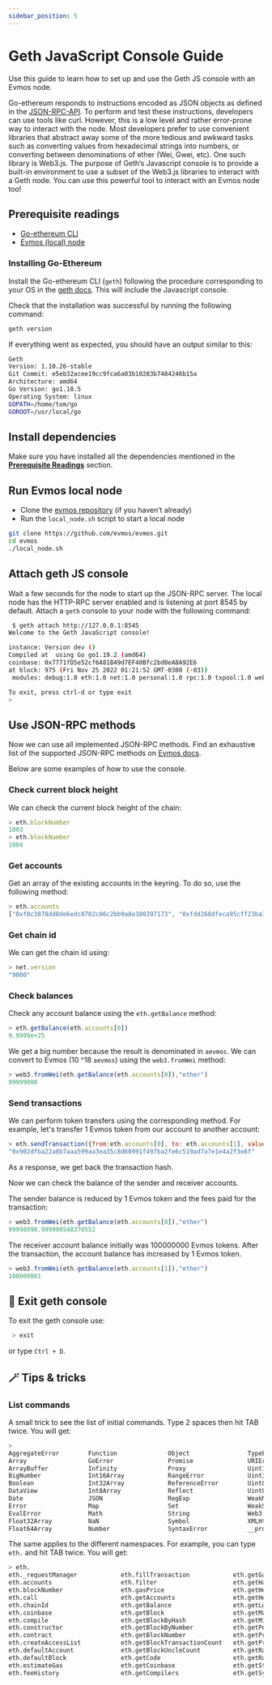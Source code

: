 ```yaml
---
sidebar_position: 5
---
```


# Geth JavaScript Console Guide

Use this guide to learn how to set up and use the Geth JS console with an Evmos node.

Go-ethereum responds to instructions encoded as JSON objects as defined in the [JSON-RPC-API](https://geth.ethereum.org/docs/rpc/server).
To perform and test these instructions, developers can use tools like curl.
However, this is a low level and rather error-prone way to interact with the node.
Most developers prefer to use convenient libraries that abstract away some of the more tedious and awkward tasks such as converting values from hexadecimal strings into numbers, or converting between denominations of ether (Wei, Gwei, etc).
One such library is Web3.js.
The purpose of Geth’s Javascript console is to provide a built-in environment to use a subset of the Web3.js libraries to interact with a Geth node.
You can use this powerful tool to interact with an Evmos node too!

## Prerequisite readings

- [Go-ethereum CLI](https://geth.ethereum.org/docs/interface/javascript-console)
- [Evmos (local) node](https://docs.evmos.org/protocol/evmos-cli/single-node/)

### Installing Go-Ethereum

Install the Go-ethereum CLI (`geth`) following the procedure corresponding to your OS in the [geth docs](https://geth.ethereum.org/docs/install-and-build/installing-geth). This will include the Javascript console.

Check that the installation was successful by running the following command:

```bash
geth version
```

If everything went as expected, you should have an output similar to this:

```bash
Geth
Version: 1.10.26-stable
Git Commit: e5eb32acee19cc9fca6a03b10283b7484246b15a
Architecture: amd64
Go Version: go1.18.5
Operating System: linux
GOPATH=/home/tom/go
GOROOT=/usr/local/go
```

## Install dependencies

Make sure you have installed all the dependencies mentioned in the **[Prerequisite Readings](#prerequisite-readings)** section.

## Run Evmos local node

- Clone the [evmos repository](https://github.com/evmos/evmos) (if you haven’t already)
- Run the `local_node.sh` script to start a local node

```bash
git clone https://github.com/evmos/evmos.git
cd evmos
./local_node.sh
```

## Attach geth JS console

Wait a few seconds for the node to start up the JSON-RPC server. The local node has the HTTP-RPC server enabled and is listening at port 8545 by default. Attach a `geth` console to your node with the following command:

```bash
 $ geth attach http://127.0.0.1:8545
Welcome to the Geth JavaScript console!

instance: Version dev ()
Compiled at  using Go go1.19.2 (amd64)
coinbase: 0x7771fD5e52cf6A81B49d7EF40Bfc2bd0eA8A92E6
at block: 975 (Fri Nov 25 2022 01:21:52 GMT-0300 (-03))
 modules: debug:1.0 eth:1.0 net:1.0 personal:1.0 rpc:1.0 txpool:1.0 web3:1.0

To exit, press ctrl-d or type exit
> 
```

## Use JSON-RPC methods

Now we can use all implemented JSON-RPC methods. Find an exhaustive list of the supported JSON-RPC methods on [Evmos docs](https://docs.evmos.org/develop/api/ethereum-json-rpc/methods).

Below are some examples of how to use the console.

### Check current block height

We can check the current block height of the chain:

```javascript
> eth.blockNumber
1003
> eth.blockNumber
1004
```

### Get accounts

Get an array of the existing accounts in the keyring. To do so, use the following method:

```javascript
> eth.accounts
["0xf0c3878dd8de6edc0702c06c2bb9a8e380397173", "0xfdd268dfeca95cff23ba385dec161defea031682", "0x35ab07f08f9af9166e9225b3407ad5e63756a084", "0x6a36c1efef7dd58981b3999217cdb3ae720cf330"]
```

### Get chain id

We can get the chain id using:

```javascript
> net.version
"9000"
```

### Check balances

Check any account balance using the `eth.getBalance` method:

```javascript
> eth.getBalance(eth.accounts[0])
9.9999e+25
```

We get a big number because the result is denominated in `aevmos`. We can convert to Evmos (10 ^18 `aevmos`) using the `web3.fromWei` method:

```javascript
> web3.fromWei(eth.getBalance(eth.accounts[0]),"ether")
99999000
```

### Send transactions

We can perform token transfers using the corresponding method. For example, let's transfer 1 Evmos token from our account to another account:

```javascript
> eth.sendTransaction({from:eth.accounts[0], to: eth.accounts[1], value: web3.toWei(1, "ether")})
"0x902dfba22a8b7aaa599aa3ea35c8d60991f497ba2fe6c519ad7a7e1e4a2f3e8f"
```

As a response, we get back the transaction hash.

Now we can check the balance of the sender and receiver accounts.

The sender balance is reduced by 1 Evmos token and the fees paid for the transaction:

```javascript
> web3.fromWei(eth.getBalance(eth.accounts[0]),"ether")
99998998.999990548370552
```

The receiver account balance initially was 100000000 Evmos tokens. After the transaction, the account balance has increased by 1 Evmos token.

```javascript
> web3.fromWei(eth.getBalance(eth.accounts[1]),"ether")
100000001
```

## 🚪 Exit geth console

To exit the geth console use:

```bash
 > exit
```

or type `Ctrl + D`.

## 🪄 Tips & tricks

### List commands

A small trick to see the list of initial commands. Type 2 spaces then hit TAB twice. You will get:

```bash
>
AggregateError        Function              Object                TypeError             _consoleWeb3Transport encodeURIComponent    loadScript            toLocaleString
Array                 GoError               Promise               URIError              _setInterval          escape                message               toString
ArrayBuffer           Infinity              Proxy                 Uint16Array           _setTimeout           eth                   net                   txpool
BigNumber             Int16Array            RangeError            Uint32Array           clearInterval         eval                  parseFloat            undefined
Boolean               Int32Array            ReferenceError        Uint8Array            clearTimeout          globalThis            parseInt              unescape
DataView              Int8Array             Reflect               Uint8ClampedArray     console               hasOwnProperty        personal              valueOf
Date                  JSON                  RegExp                WeakMap               constructor           inspect               propertyIsEnumerable  web3
Error                 Map                   Set                   WeakSet               debug                 isFinite              require
EvalError             Math                  String                Web3                  decodeURI             isNaN                 rpc
Float32Array          NaN                   Symbol                XMLHttpRequest        decodeURIComponent    isPrototypeOf         setInterval
Float64Array          Number                SyntaxError           __proto__             encodeURI             jeth                  setTimeout
```

The same applies to the different namespaces. For example, you can type `eth.` and hit TAB twice. You will get:

```bash
> eth.
eth._requestManager            eth.fillTransaction            eth.getGasPrice                eth.getTransaction             eth.protocolVersion
eth.accounts                   eth.filter                     eth.getHashrate                eth.getTransactionCount        eth.resend
eth.blockNumber                eth.gasPrice                   eth.getHeaderByHash            eth.getTransactionFromBlock    eth.sendIBANTransaction
eth.call                       eth.getAccounts                eth.getHeaderByNumber          eth.getTransactionReceipt      eth.sendRawTransaction
eth.chainId                    eth.getBalance                 eth.getLogs                    eth.getUncle                   eth.sendTransaction
eth.coinbase                   eth.getBlock                   eth.getMaxPriorityFeePerGas    eth.getWork                    eth.sign
eth.compile                    eth.getBlockByHash             eth.getMining                  eth.hashrate                   eth.signTransaction
eth.constructor                eth.getBlockByNumber           eth.getPendingTransactions     eth.iban                       eth.submitTransaction
eth.contract                   eth.getBlockNumber             eth.getProof                   eth.icapNamereg                eth.submitWork
eth.createAccessList           eth.getBlockTransactionCount   eth.getProtocolVersion         eth.isSyncing                  eth.syncing
eth.defaultAccount             eth.getBlockUncleCount         eth.getRawTransaction          eth.maxPriorityFeePerGas
eth.defaultBlock               eth.getCode                    eth.getRawTransactionFromBlock eth.mining
eth.estimateGas                eth.getCoinbase                eth.getStorageAt               eth.namereg
eth.feeHistory                 eth.getCompilers               eth.getSyncing                 eth.pendingTransactions
```
